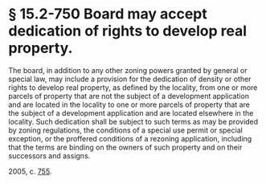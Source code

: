 # § 15.2-750 Board may accept dedication of rights to develop real property.

<p>The board, in addition to any other zoning powers granted by general or special law, may include a provision for the dedication of density or other rights to develop real property, as defined by the locality, from one or more parcels of property that are not the subject of a development application and are located in the locality to one or more parcels of property that are the subject of a development application and are located elsewhere in the locality. Such dedication shall be subject to such terms as may be provided by zoning regulations, the conditions of a special use permit or special exception, or the proffered conditions of a rezoning application, including that the terms are binding on the owners of such property and on their successors and assigns.</p><p>2005, c. <a href='http://lis.virginia.gov/cgi-bin/legp604.exe?051+ful+CHAP0755'>755</a>.</p>